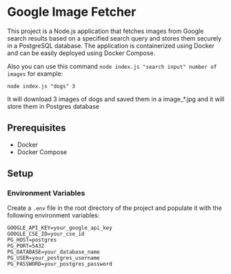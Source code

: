 # Google Image Fetcher

This project is a Node.js application that fetches images from Google search results based on a specified search query and stores them securely in a PostgreSQL database. The application is containerized using Docker and can be easily deployed using Docker Compose.


Also you can use this command `node index.js "search input" number of images` for example:

```plaintext
node index.js "dogs" 3
``` 

It will download 3 images of dogs and saved them in a image_*.jpg and it will store them in Postgres database

## Prerequisites

- Docker
- Docker Compose

## Setup

### Environment Variables

Create a `.env` file in the root directory of the project and populate it with the following environment variables:

```plaintext
GOOGLE_API_KEY=your_google_api_key
GOOGLE_CSE_ID=your_cse_id
PG_HOST=postgres
PG_PORT=5432
PG_DATABASE=your_database_name
PG_USER=your_postgres_username
PG_PASSWORD=your_postgres_password
```



